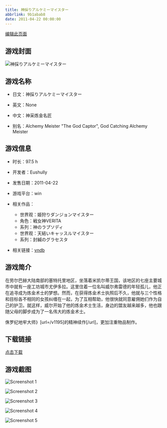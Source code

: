 ```yaml
---
title: 神採りアルケミーマイスター
abbrlink: 9b1abab8
date: 2011-04-22 00:00:00
---
```

[编辑此页面](https://github.com/ACG-3/ADV3-source/blob/main/source/_posts/%E7%A5%9E%E6%8E%A1%E3%82%8A%E3%82%A2%E3%83%AB%E3%82%B1%E3%83%9F%E3%83%BC%E3%83%9E%E3%82%A4%E3%82%B9%E3%82%BF%E3%83%BC.md)

## 游戏封面

![神採りアルケミーマイスター](https://pan.timero.xyz/d/onedrive/img_lib_001/%E7%A5%9E%E6%8E%A1%E3%82%8A%E3%82%A2%E3%83%AB%E3%82%B1%E3%83%9F%E3%83%BC%E3%83%9E%E3%82%A4%E3%82%B9%E3%82%BF%E3%83%BC_cover.avif)


## 游戏名称

- 日文：神採りアルケミーマイスター
- 英文：None
- 中文：神采炼金名匠

- 别名：Alchemy Meister "The God Captor", God Catching Alchemy Meister


## 游戏信息

- 时长：97.5 h
- 开发者：Eushully
- 发售日期：2011-04-22
- 游戏平台：win
- 相关作品：
   - 世界观：姫狩りダンジョンマイスター
   - 角色：戦女神VERITA
   - 系列：神のラプソディ
   - 世界观：天結いキャッスルマイスター
   - 系列：封緘のグラセスタ

- 相关链接：[vndb](https://vndb.org/v5652)


## 游戏简介

在劳尔巴赫大陆南部的塞特托里地区，坐落着米凯尔蒂王国，该地区的七座主要城市中就有一座工坊城市尤伊多拉。这里住着一位名叫威尔弗雷德的年轻孤儿，他正在追寻成为炼金术士的梦想。然而，在获得炼金术士执照后不久，他就与三个性格和目标各不相同的女孩纠缠在一起，为了互相帮助，他很快就同意雇佣她们作为自己的护卫。就这样，威尔开始了他的炼金术士生活，身边的盟友越来越多，他也跟随父母的脚步成为了一名伟大的炼金术士。

侏罗纪地牢大师》[url=/v1195]的精神续作[/url]，更加注重物品制作。


## 下载链接

[点击下载](https://pan.timero.xyz/onedrive/adv_lib_001/%E7%A5%9E%E6%8E%A1%E3%82%8A%E3%82%A2%E3%83%AB%E3%82%B1%E3%83%9F%E3%83%BC%E3%83%9E%E3%82%A4%E3%82%B9%E3%82%BF%E3%83%BC)


## 游戏截图


![Screenshot 1](https://pan.timero.xyz/d/onedrive/img_lib_001/%E7%A5%9E%E6%8E%A1%E3%82%8A%E3%82%A2%E3%83%AB%E3%82%B1%E3%83%9F%E3%83%BC%E3%83%9E%E3%82%A4%E3%82%B9%E3%82%BF%E3%83%BC_Screenshot_1.avif)

![Screenshot 2](https://pan.timero.xyz/d/onedrive/img_lib_001/%E7%A5%9E%E6%8E%A1%E3%82%8A%E3%82%A2%E3%83%AB%E3%82%B1%E3%83%9F%E3%83%BC%E3%83%9E%E3%82%A4%E3%82%B9%E3%82%BF%E3%83%BC_Screenshot_2.avif)

![Screenshot 3](https://pan.timero.xyz/d/onedrive/img_lib_001/%E7%A5%9E%E6%8E%A1%E3%82%8A%E3%82%A2%E3%83%AB%E3%82%B1%E3%83%9F%E3%83%BC%E3%83%9E%E3%82%A4%E3%82%B9%E3%82%BF%E3%83%BC_Screenshot_3.avif)

![Screenshot 4](https://pan.timero.xyz/d/onedrive/img_lib_001/%E7%A5%9E%E6%8E%A1%E3%82%8A%E3%82%A2%E3%83%AB%E3%82%B1%E3%83%9F%E3%83%BC%E3%83%9E%E3%82%A4%E3%82%B9%E3%82%BF%E3%83%BC_Screenshot_4.avif)

![Screenshot 5](https://pan.timero.xyz/d/onedrive/img_lib_001/%E7%A5%9E%E6%8E%A1%E3%82%8A%E3%82%A2%E3%83%AB%E3%82%B1%E3%83%9F%E3%83%BC%E3%83%9E%E3%82%A4%E3%82%B9%E3%82%BF%E3%83%BC_Screenshot_5.avif)

